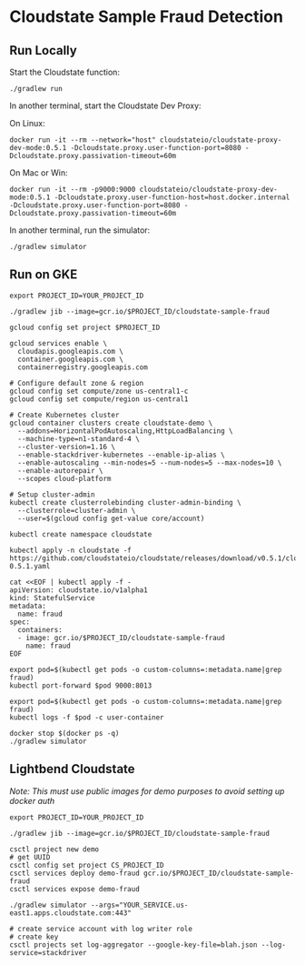 # Cloudstate Sample Fraud Detection

## Run Locally
Start the Cloudstate function:
```
./gradlew run
```

In another terminal, start the Cloudstate Dev Proxy:

On Linux:
```
docker run -it --rm --network="host" cloudstateio/cloudstate-proxy-dev-mode:0.5.1 -Dcloudstate.proxy.user-function-port=8080 -Dcloudstate.proxy.passivation-timeout=60m
```
On Mac or Win:
```
docker run -it --rm -p9000:9000 cloudstateio/cloudstate-proxy-dev-mode:0.5.1 -Dcloudstate.proxy.user-function-host=host.docker.internal -Dcloudstate.proxy.user-function-port=8080 -Dcloudstate.proxy.passivation-timeout=60m
```

In another terminal, run the simulator:
```
./gradlew simulator
```


## Run on GKE

```
export PROJECT_ID=YOUR_PROJECT_ID
```

```
./gradlew jib --image=gcr.io/$PROJECT_ID/cloudstate-sample-fraud
```

```
gcloud config set project $PROJECT_ID

gcloud services enable \
  cloudapis.googleapis.com \
  container.googleapis.com \
  containerregistry.googleapis.com

# Configure default zone & region
gcloud config set compute/zone us-central1-c
gcloud config set compute/region us-central1

# Create Kubernetes cluster
gcloud container clusters create cloudstate-demo \
  --addons=HorizontalPodAutoscaling,HttpLoadBalancing \
  --machine-type=n1-standard-4 \
  --cluster-version=1.16 \
  --enable-stackdriver-kubernetes --enable-ip-alias \
  --enable-autoscaling --min-nodes=5 --num-nodes=5 --max-nodes=10 \
  --enable-autorepair \
  --scopes cloud-platform

# Setup cluster-admin
kubectl create clusterrolebinding cluster-admin-binding \
  --clusterrole=cluster-admin \
  --user=$(gcloud config get-value core/account)

kubectl create namespace cloudstate

kubectl apply -n cloudstate -f https://github.com/cloudstateio/cloudstate/releases/download/v0.5.1/cloudstate-0.5.1.yaml
```

```
cat <<EOF | kubectl apply -f -
apiVersion: cloudstate.io/v1alpha1
kind: StatefulService
metadata:
  name: fraud
spec:
  containers:
  - image: gcr.io/$PROJECT_ID/cloudstate-sample-fraud
    name: fraud
EOF
```

```
export pod=$(kubectl get pods -o custom-columns=:metadata.name|grep fraud)
kubectl port-forward $pod 9000:8013
```

```
export pod=$(kubectl get pods -o custom-columns=:metadata.name|grep fraud)
kubectl logs -f $pod -c user-container
```

```
docker stop $(docker ps -q)
./gradlew simulator
```

## Lightbend Cloudstate

*Note: This must use public images for demo purposes to avoid setting up docker auth*

```
export PROJECT_ID=YOUR_PROJECT_ID
```

```
./gradlew jib --image=gcr.io/$PROJECT_ID/cloudstate-sample-fraud
```

```
csctl project new demo
# get UUID
csctl config set project CS_PROJECT_ID
csctl services deploy demo-fraud gcr.io/$PROJECT_ID/cloudstate-sample-fraud
csctl services expose demo-fraud
```

```
./gradlew simulator --args="YOUR_SERVICE.us-east1.apps.cloudstate.com:443"
```

```
# create service account with log writer role
# create key
csctl projects set log-aggregator --google-key-file=blah.json --log-service=stackdriver
```

